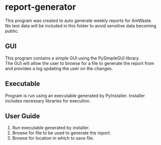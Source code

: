 # report-generator

This program was created to auto generate weekly reports for AmWaste.  
No test data will be included in this folder to avoid sensitive data becoming public.  

## GUI

This program contains a simple GUI using the PySimpleGUI library.  
The GUI will allow the user to browse for a file to generate the report from and provides a log updating the user on the changes.  

## Executable

Program is run using an executable generated by PyInstaller. Installer includes necessary libraries for execution.  

## User Guide

1. Run executable generated by installer.
2. Browse for file to be used to generate the report.
3. Browse for location in which to save file.
